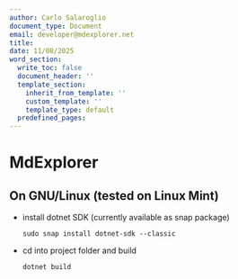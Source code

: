 ```yaml
---
author: Carlo Salaroglio
document_type: Document
email: developer@mdexplorer.net
title: 
date: 11/08/2025
word_section:
  write_toc: false
  document_header: ''
  template_section:
    inherit_from_template: ''
    custom_template: ''
    template_type: default
  predefined_pages: 
---
```

# MdExplorer
## On GNU/Linux (tested on Linux Mint)
- install dotnet SDK (currently available as snap package)

  `sudo snap install dotnet-sdk --classic`
  
- cd into project folder and build

  `dotnet build`
  
